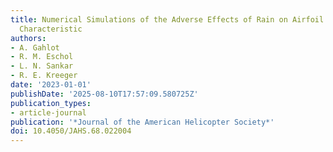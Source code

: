 ```yaml
---
title: Numerical Simulations of the Adverse Effects of Rain on Airfoil and Rotor Aerodynamic
  Characteristic
authors:
- A. Gahlot
- R. M. Eschol
- L. N. Sankar
- R. E. Kreeger
date: '2023-01-01'
publishDate: '2025-08-10T17:57:09.580725Z'
publication_types:
- article-journal
publication: '*Journal of the American Helicopter Society*'
doi: 10.4050/JAHS.68.022004
---
```

